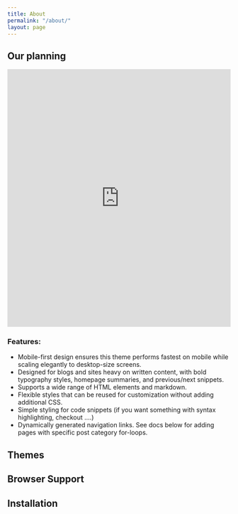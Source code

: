 ```yaml
---
title: About
permalink: "/about/"
layout: page
---
```


## Our planning 

<iframe src="https://www.komoot.de/collection/1581256/embed" width="100%" height="580" frameborder="0" scrolling="no"></iframe>


### Features:
* Mobile-first design ensures this theme performs fastest on mobile while scaling elegantly to desktop-size screens.
* Designed for blogs and sites heavy on written content, with bold typography styles, homepage summaries, and previous/next snippets.
* Supports a wide range of HTML elements and markdown.
* Flexible styles that can be reused for customization without adding additional CSS.
* Simple styling for code snippets (if you want something with syntax highlighting, checkout ....)
* Dynamically generated navigation links. See docs below for adding pages with specific post category for-loops.

## Themes

## Browser Support

## Installation

